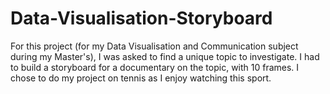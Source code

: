 # Data-Visualisation-Storyboard
For this project (for my Data Visualisation and Communication subject during my Master's), I was asked to find a unique topic to investigate. I had to build a storyboard for a documentary on the topic, with 10 frames.  I chose to do my project on tennis as I enjoy watching this sport.
